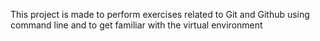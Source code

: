 This project is made to perform exercises related to Git and Github using command line
and 
to get familiar with the  virtual environment 